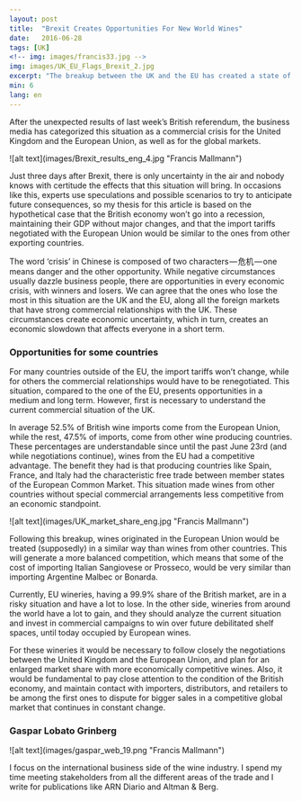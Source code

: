 ```yaml
---
layout: post 
title:  "Brexit Creates Opportunities For New World Wines"
date:   2016-06-28
tags: [UK]
<!-- img: images/francis33.jpg -->
img: images/UK_EU_Flags_Brexit_2.jpg
excerpt: "The breakup between the UK and the EU has created a state of disturbance and uncertainty around the world. While this situation harms the trade in a short term, exporting countries outside the EU could take advantage of the crisis." 
min: 6
lang: en
---
```

After the unexpected results of last week’s British referendum, the business media has categorized this situation as a commercial crisis for the United Kingdom and the European Union, as well as for the global markets.

<span class="imgleft"> 
![alt text](images/Brexit_results_eng_4.jpg "Francis Mallmann") 
</span>

Just three days after Brexit, there is only uncertainty in the air and nobody knows with certitude the effects that this situation will bring. In occasions like this, experts use speculations and possible scenarios to try to anticipate future consequences, so my thesis for this article is based on the hypothetical case that the British economy won’t go into a recession, maintaining their GDP without major changes, and that the import tariffs negotiated with the European Union would be similar to the ones from other exporting countries.

The word ‘crisis’ in Chinese is composed of two characters — 危机 — one means danger and the other opportunity. While negative circumstances usually dazzle business people, there are opportunities in every economic crisis, with winners and losers. We can agree that the ones who lose the most in this situation are the UK and the EU, along all the foreign markets that have strong commercial relationships with the UK. These circumstances create economic uncertainty, which in turn, creates an economic slowdown that affects everyone in a short term.

### Opportunities for some countries

For many countries outside of the EU, the import tariffs won’t change, while for others the commercial relationships would have to be renegotiated. This situation, compared to the one of the EU, presents opportunities in a medium and long term. However, first is necessary to understand the current commercial situation of the UK.

In average 52.5% of British wine imports come from the European Union, while the rest, 47.5% of imports, come from other wine producing countries. These percentages are understandable since until the past June 23rd (and while negotiations continue), wines from the EU had a competitive advantage. The benefit they had is that producing countries like Spain, France, and Italy had the characteristic free trade between member states of the European Common Market. This situation made wines from other countries without special commercial arrangements less competitive from an economic standpoint.

<span class="imgcenterwide"> 
![alt text](images/UK_market_share_eng.jpg "Francis Mallmann") 
</span>

Following this breakup, wines originated in the European Union would be treated (supposedly) in a similar way than wines from other countries. This will generate a more balanced competition, which means that some of the cost of importing Italian Sangiovese or Prosseco, would be very similar than importing Argentine Malbec or Bonarda.

Currently, EU wineries, having a 99.9% share of the British market, are in a risky situation and have a lot to lose. In the other side, wineries from around the world have a lot to gain, and they should analyze the current situation and invest in commercial campaigns to win over future debilitated shelf spaces, until today occupied by European wines.

For these wineries it would be necessary to follow closely the negotiations between the United Kingdom and the European Union, and plan for an enlarged market share with more economically competitive wines. Also, it would be fundamental to pay close attention to the condition of the British economy, and maintain contact with importers, distributors, and retailers to be among the first ones to dispute for bigger sales in a competitive global market that continues in constant change.

### Gaspar Lobato Grinberg

<span class="imgpp"> 
![alt text](images/gaspar_web_19.png "Francis Mallmann") 
</span>

I focus on the international business side of the wine industry. I spend my time meeting stakeholders from all the different areas of the trade and I write for publications like ARN Diario and Altman & Berg.





